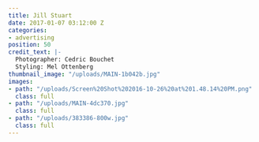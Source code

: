 ```yaml
---
title: Jill Stuart
date: 2017-01-07 03:12:00 Z
categories:
- advertising
position: 50
credit_text: |-
  Photographer: Cedric Bouchet
  Styling: Mel Ottenberg
thumbnail_image: "/uploads/MAIN-1b042b.jpg"
images:
- path: "/uploads/Screen%20Shot%202016-10-26%20at%201.48.14%20PM.png"
  class: full
- path: "/uploads/MAIN-4dc370.jpg"
  class: full
- path: "/uploads/383386-800w.jpg"
  class: full
---
```


